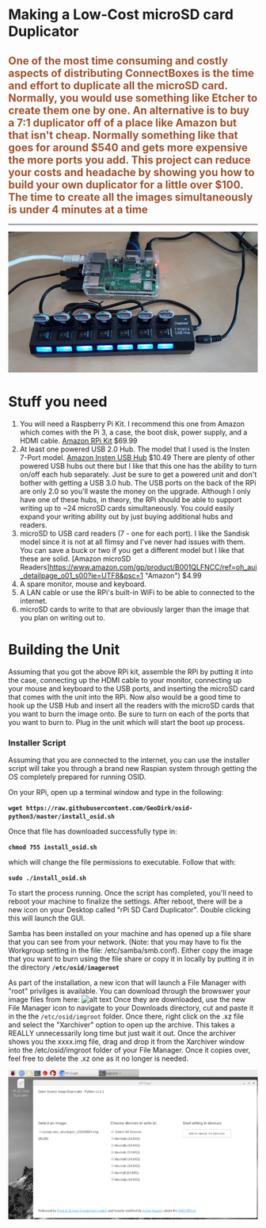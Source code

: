 # Making a Low-Cost microSD card Duplicator

## <span style="color:Sienna">One of the most time consuming and costly aspects of distributing ConnectBoxes is the time and effort to duplicate all the microSD card.  Normally, you would use something like Etcher to create them one by one. An alternative is to buy a 7:1 duplicator off of a place like Amazon but that isn't cheap.  Normally something like that goes for around $540 and gets more expensive the more ports you add.  This project can reduce your costs and headache by showing you how to build your own duplicator for a little over $100.  The time to create all the images simultaneously is under 4 minutes at a time</span>
___

![alt text](https://raw.githubusercontent.com/ConnectBox/website_posts/master/sdcard_duplicator/duplicator_setup.jpg "Duplicator Setup")

# Stuff you need

1. You will need a Raspberry Pi Kit. I recommend this one from Amazon which comes with the Pi 3, a case, the boot disk, power supply, and a HDMI cable. [Amazon RPi Kit](https://www.amazon.com/gp/product/B07BDPY7YR/ref=od_aui_detailpages00?ie=UTF8&psc=1 "Amazon") $69.99
2. At least one powered USB 2.0 Hub.  The model that I used is the Insten 7-Port model. [Amazon Insten USB Hub](https://www.amazon.com/gp/product/B01N2YYTFO/ref=od_aui_detailpages00?ie=UTF8&psc=1 "Amazon") $10.49 There are plenty of other powered USB hubs out there but I like that this one has the ability to turn on/off each hub separately.  Just be sure to get a powered unit and don't bother with getting a USB 3.0 hub.  The USB ports on the back of the RPi are only 2.0 so you'll waste the money on the upgrade.  Although I only have one of these hubs, in theory, the RPi should be able to support writing up to ~24 microSD cards simultaneously.  You could easily expand your writing ability out by just buying additional hubs and readers.
3. microSD to USB card readers (7 - one for each port). I like the Sandisk model since it is not at all flimsy and I've never had issues with them. You can save a buck or two if you get a different model but I like that these are solid. [Amazon microSD Readers]https://www.amazon.com/gp/product/B001QLFNCC/ref=oh_aui_detailpage_o01_s00?ie=UTF8&psc=1 "Amazon") $4.99
4. A spare monitor, mouse and keyboard.
5. A LAN cable or use the RPi's built-in WiFi to be able to connected to the internet.
6. microSD cards to write to that are obviously larger than the image that you plan on writing out to.

# Building the Unit

Assuming that you got the above RPi kit, assemble the RPi by putting it into the case, connecting up the HDMI cable to your monitor, connecting up your mouse and keyboard to the USB ports, and inserting the microSD card that comes with the unit into the RPi.  Now also would be a good time to hook up the USB Hub and insert all the readers with the microSD cards that you want to burn the image onto.  Be sure to turn on each of the ports that you want to burn to.  Plug in the unit which will start the boot up process.

### Installer Script

Assuming that you are connected to the internet, you can use the installer script will take you through a brand new Raspian system through getting the OS completely prepared for running OSID.

On your RPi, open up a terminal window and type in the following:

**`wget https://raw.githubusercontent.com/GeoDirk/osid-python3/master/install_osid.sh`**

Once that file has downloaded successfully type in:

**`chmod 755 install_osid.sh`**

which will change the file permissions to executable.  Follow that with:

**`sudo ./install_osid.sh`**

To start the process running.  Once the script has completed, you'll need to reboot your machine to finalize the settings.  After reboot, there will be a new icon on your Desktop called "rPi SD Card Duplicator".  Double clicking this will launch the GUI.

Samba has been installed on your machine and has opened up a file share that you can see from your network.  (Note: that you may have to fix the Workgroup setting in the file: /etc/samba/smb.conf).  Either copy the image that you want to burn using the file share or copy it in locally by putting it in the directory **`/etc/osid/imageroot`**

As part of the installation, a new icon that will launch a File Manager with "root" privilges is available.  You can download through the browswer your image files from here: ![alt text](https://github.com/ConnectBox/connectbox-pi/releases/)  Once they are downloaded, use the new File Manager icon to navigate to your Downloads directory, cut and paste it in the the `/etc/osid/imgroot` folder.  Once there, right click on the .xz file and select the "Xarchiver" option to open up the archive.  This takes a REALLY unnecessarily long time but just wait it out.  Once the archiver shows you the xxxx.img file, drag and drop it from the Xarchiver window into the /etc/osid/imgroot folder of your File Manager. Once it copies over, feel free to delete the .xz one as it no longer is needed.


![alt text](https://raw.githubusercontent.com/ConnectBox/website_posts/master/sdcard_duplicator/screenshot.png "Screenshot")
